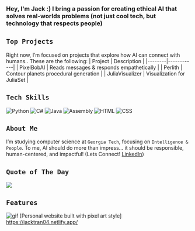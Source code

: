 ### Hey, I'm Jack :) I bring a passion for creating **ethical AI that solves real-worlds problems** (not just cool tech, but technology that respects people)

## `Top Projects` 
Right now, I’m focused on projects that explore how AI can connect with humans.. These are the following:
| Project | Description |
|--------|------------|
| PixelBobAI | Reads messages & responds empathetically |
| Perlith  | Contour planets procedural generation |
| JuliaVisualizer | Visualization for JuliaSet | 

## `Tech Skills`
![Python](https://img.shields.io/badge/Python-3670A0?style=for-the-badge&logo=python&logoColor=white) ![C#](https://img.shields.io/badge/C%23-239120?style=for-the-badge&logo=c-sharp&logoColor=white) ![Java](https://img.shields.io/badge/Java-ED8B00?style=for-the-badge&logo=java&logoColor=white) ![Assembly](https://img.shields.io/badge/Assembly-6E4B1F?style=for-the-badge&logo=asm&logoColor=white) ![HTML](https://img.shields.io/badge/HTML5-E34F26?style=for-the-badge&logo=html5&logoColor=white) ![CSS](https://img.shields.io/badge/CSS3-1572B6?style=for-the-badge&logo=css3&logoColor=white)

## `About Me`  
I’m studying computer science at `Georgia Tech`, focusing on `Intelligence & People`. To me, AI should do more than impress... it should be responsible, human-centered, and impactful! (Lets Connect! [LinkedIn](https://www.linkedin.com/in/jacktran04/))

## `Quote of The Day`
![](https://quotes-github-readme.vercel.app/api?type=horizontal&theme=radical)

## `Features`
![gif](https://github.com/user-attachments/assets/9a652e80-b7c4-4c31-92b0-71348fa3f77a) [Personal website built with pixel art style] https://jacktran04.netlify.app/

